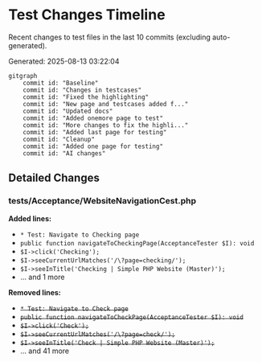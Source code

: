 # Test Changes Timeline

Recent changes to test files in the last 10 commits (excluding auto-generated).

Generated: 2025-08-13 03:22:04

```mermaid
gitgraph
    commit id: "Baseline"
    commit id: "Changes in testcases"
    commit id: "Fixed the highlighting"
    commit id: "New page and testcases added f..."
    commit id: "Updated docs"
    commit id: "Added onemore page to test"
    commit id: "More changes to fix the highli..."
    commit id: "Added last page for testing"
    commit id: "Cleanup"
    commit id: "Added one page for testing"
    commit id: "AI changes"
```

## Detailed Changes

### tests/Acceptance/WebsiteNavigationCest.php

**Added lines:**
- `* Test: Navigate to Checking page`
- `public function navigateToCheckingPage(AcceptanceTester $I): void`
- `$I->click('Checking');`
- `$I->seeCurrentUrlMatches('/\?page=checking/');`
- `$I->seeInTitle('Checking | Simple PHP Website (Master)');`
- ... and 1 more

**Removed lines:**
- ~~`* Test: Navigate to Check page`~~
- ~~`public function navigateToCheckPage(AcceptanceTester $I): void`~~
- ~~`$I->click('Check');`~~
- ~~`$I->seeCurrentUrlMatches('/\?page=check/');`~~
- ~~`$I->seeInTitle('Check | Simple PHP Website (Master)');`~~
- ... and 41 more

